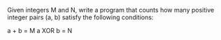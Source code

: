 Given integers M and N, write a program that counts how many positive integer pairs (a, b) satisfy the following conditions:

a + b = M
a XOR b = N
